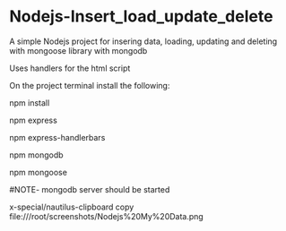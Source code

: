# Nodejs-Insert_load_update_delete

A simple Nodejs project for insering data, loading, updating and deleting with mongoose library with mongodb

Uses handlers for the html script

On the project terminal install the following:

 npm install
 
 npm express
 
 npm express-handlerbars
 
 npm mongodb 
 
 npm mongoose
  
 #NOTE- mongodb server should be started
 

x-special/nautilus-clipboard
copy
file:///root/screenshots/Nodejs%20My%20Data.png
